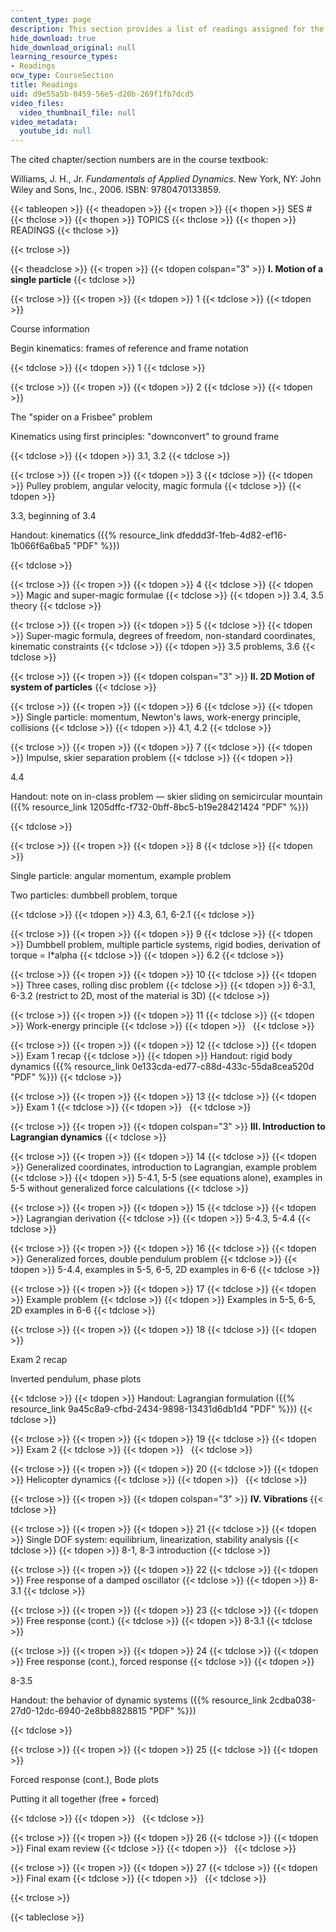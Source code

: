 ```yaml
---
content_type: page
description: This section provides a list of readings assigned for the lecture sessions.
hide_download: true
hide_download_original: null
learning_resource_types:
- Readings
ocw_type: CourseSection
title: Readings
uid: d9e55a5b-0459-56e5-d20b-269f1fb7dcd5
video_files:
  video_thumbnail_file: null
video_metadata:
  youtube_id: null
---
```


The cited chapter/section numbers are in the course textbook:

Williams, J. H., Jr. _Fundamentals of Applied Dynamics_. New York, NY: John Wiley and Sons, Inc., 2006. ISBN: 9780470133859.

{{< tableopen >}}
{{< theadopen >}}
{{< tropen >}}
{{< thopen >}}
SES #
{{< thclose >}}
{{< thopen >}}
TOPICS
{{< thclose >}}
{{< thopen >}}
READINGS
{{< thclose >}}

{{< trclose >}}

{{< theadclose >}}
{{< tropen >}}
{{< tdopen colspan="3" >}}
**I. Motion of a single particle**
{{< tdclose >}}

{{< trclose >}}
{{< tropen >}}
{{< tdopen >}}
1
{{< tdclose >}}
{{< tdopen >}}


Course information

Begin kinematics: frames of reference and frame notation


{{< tdclose >}}
{{< tdopen >}}
1
{{< tdclose >}}

{{< trclose >}}
{{< tropen >}}
{{< tdopen >}}
2
{{< tdclose >}}
{{< tdopen >}}


The "spider on a Frisbee" problem

Kinematics using first principles: "downconvert" to ground frame


{{< tdclose >}}
{{< tdopen >}}
3.1, 3.2
{{< tdclose >}}

{{< trclose >}}
{{< tropen >}}
{{< tdopen >}}
3
{{< tdclose >}}
{{< tdopen >}}
Pulley problem, angular velocity, magic formula
{{< tdclose >}}
{{< tdopen >}}


3.3, beginning of 3.4

Handout: kinematics ({{% resource_link dfeddd3f-1feb-4d82-ef16-1b066f6a6ba5 "PDF" %}})


{{< tdclose >}}

{{< trclose >}}
{{< tropen >}}
{{< tdopen >}}
4
{{< tdclose >}}
{{< tdopen >}}
Magic and super-magic formulae
{{< tdclose >}}
{{< tdopen >}}
3.4, 3.5 theory
{{< tdclose >}}

{{< trclose >}}
{{< tropen >}}
{{< tdopen >}}
5
{{< tdclose >}}
{{< tdopen >}}
Super-magic formula, degrees of freedom, non-standard coordinates, kinematic constraints
{{< tdclose >}}
{{< tdopen >}}
3.5 problems, 3.6
{{< tdclose >}}

{{< trclose >}}
{{< tropen >}}
{{< tdopen colspan="3" >}}
**II. 2D Motion of system of particles**
{{< tdclose >}}

{{< trclose >}}
{{< tropen >}}
{{< tdopen >}}
6
{{< tdclose >}}
{{< tdopen >}}
Single particle: momentum, Newton's laws, work-energy principle, collisions
{{< tdclose >}}
{{< tdopen >}}
4.1, 4.2
{{< tdclose >}}

{{< trclose >}}
{{< tropen >}}
{{< tdopen >}}
7
{{< tdclose >}}
{{< tdopen >}}
Impulse, skier separation problem
{{< tdclose >}}
{{< tdopen >}}


4.4

Handout: note on in-class problem — skier sliding on semicircular mountain ({{% resource_link 1205dffc-f732-0bff-8bc5-b19e28421424 "PDF" %}})


{{< tdclose >}}

{{< trclose >}}
{{< tropen >}}
{{< tdopen >}}
8
{{< tdclose >}}
{{< tdopen >}}


Single particle: angular momentum, example problem

Two particles: dumbbell problem, torque


{{< tdclose >}}
{{< tdopen >}}
4.3, 6.1, 6-2.1
{{< tdclose >}}

{{< trclose >}}
{{< tropen >}}
{{< tdopen >}}
9
{{< tdclose >}}
{{< tdopen >}}
Dumbbell problem, multiple particle systems, rigid bodies, derivation of torque = I\*alpha
{{< tdclose >}}
{{< tdopen >}}
6.2
{{< tdclose >}}

{{< trclose >}}
{{< tropen >}}
{{< tdopen >}}
10
{{< tdclose >}}
{{< tdopen >}}
Three cases, rolling disc problem
{{< tdclose >}}
{{< tdopen >}}
6-3.1, 6-3.2 (restrict to 2D, most of the material is 3D)
{{< tdclose >}}

{{< trclose >}}
{{< tropen >}}
{{< tdopen >}}
11
{{< tdclose >}}
{{< tdopen >}}
Work-energy principle
{{< tdclose >}}
{{< tdopen >}}
 
{{< tdclose >}}

{{< trclose >}}
{{< tropen >}}
{{< tdopen >}}
12
{{< tdclose >}}
{{< tdopen >}}
Exam 1 recap
{{< tdclose >}}
{{< tdopen >}}
Handout: rigid body dynamics ({{% resource_link 0e133cda-ed77-c88d-433c-55da8cea520d "PDF" %}})
{{< tdclose >}}

{{< trclose >}}
{{< tropen >}}
{{< tdopen >}}
13
{{< tdclose >}}
{{< tdopen >}}
Exam 1
{{< tdclose >}}
{{< tdopen >}}
 
{{< tdclose >}}

{{< trclose >}}
{{< tropen >}}
{{< tdopen colspan="3" >}}
**III. Introduction to Lagrangian dynamics**
{{< tdclose >}}

{{< trclose >}}
{{< tropen >}}
{{< tdopen >}}
14
{{< tdclose >}}
{{< tdopen >}}
Generalized coordinates, introduction to Lagrangian, example problem
{{< tdclose >}}
{{< tdopen >}}
5-4.1, 5-5 (see equations alone), examples in 5-5 without generalized force calculations
{{< tdclose >}}

{{< trclose >}}
{{< tropen >}}
{{< tdopen >}}
15
{{< tdclose >}}
{{< tdopen >}}
Lagrangian derivation
{{< tdclose >}}
{{< tdopen >}}
5-4.3, 5-4.4
{{< tdclose >}}

{{< trclose >}}
{{< tropen >}}
{{< tdopen >}}
16
{{< tdclose >}}
{{< tdopen >}}
Generalized forces, double pendulum problem
{{< tdclose >}}
{{< tdopen >}}
5-4.4, examples in 5-5, 6-5, 2D examples in 6-6
{{< tdclose >}}

{{< trclose >}}
{{< tropen >}}
{{< tdopen >}}
17
{{< tdclose >}}
{{< tdopen >}}
Example problem
{{< tdclose >}}
{{< tdopen >}}
Examples in 5-5, 6-5, 2D examples in 6-6
{{< tdclose >}}

{{< trclose >}}
{{< tropen >}}
{{< tdopen >}}
18
{{< tdclose >}}
{{< tdopen >}}


Exam 2 recap

Inverted pendulum, phase plots


{{< tdclose >}}
{{< tdopen >}}
Handout: Lagrangian formulation ({{% resource_link 9a45c8a9-cfbd-2434-9898-13431d6db1d4 "PDF" %}})
{{< tdclose >}}

{{< trclose >}}
{{< tropen >}}
{{< tdopen >}}
19
{{< tdclose >}}
{{< tdopen >}}
Exam 2
{{< tdclose >}}
{{< tdopen >}}
 
{{< tdclose >}}

{{< trclose >}}
{{< tropen >}}
{{< tdopen >}}
20
{{< tdclose >}}
{{< tdopen >}}
Helicopter dynamics
{{< tdclose >}}
{{< tdopen >}}
 
{{< tdclose >}}

{{< trclose >}}
{{< tropen >}}
{{< tdopen colspan="3" >}}
**IV. Vibrations**
{{< tdclose >}}

{{< trclose >}}
{{< tropen >}}
{{< tdopen >}}
21
{{< tdclose >}}
{{< tdopen >}}
Single DOF system: equilibrium, linearization, stability analysis
{{< tdclose >}}
{{< tdopen >}}
8-1, 8-3 introduction
{{< tdclose >}}

{{< trclose >}}
{{< tropen >}}
{{< tdopen >}}
22
{{< tdclose >}}
{{< tdopen >}}
Free response of a damped oscillator
{{< tdclose >}}
{{< tdopen >}}
8-3.1
{{< tdclose >}}

{{< trclose >}}
{{< tropen >}}
{{< tdopen >}}
23
{{< tdclose >}}
{{< tdopen >}}
Free response (cont.)
{{< tdclose >}}
{{< tdopen >}}
8-3.1
{{< tdclose >}}

{{< trclose >}}
{{< tropen >}}
{{< tdopen >}}
24
{{< tdclose >}}
{{< tdopen >}}
Free response (cont.), forced response
{{< tdclose >}}
{{< tdopen >}}


8-3.5

Handout: the behavior of dynamic systems ({{% resource_link 2cdba038-27d0-12dc-6940-2e8bb8828815 "PDF" %}})


{{< tdclose >}}

{{< trclose >}}
{{< tropen >}}
{{< tdopen >}}
25
{{< tdclose >}}
{{< tdopen >}}


Forced response (cont.), Bode plots

Putting it all together (free + forced)


{{< tdclose >}}
{{< tdopen >}}
 
{{< tdclose >}}

{{< trclose >}}
{{< tropen >}}
{{< tdopen >}}
26
{{< tdclose >}}
{{< tdopen >}}
Final exam review
{{< tdclose >}}
{{< tdopen >}}
 
{{< tdclose >}}

{{< trclose >}}
{{< tropen >}}
{{< tdopen >}}
27
{{< tdclose >}}
{{< tdopen >}}
Final exam
{{< tdclose >}}
{{< tdopen >}}
 
{{< tdclose >}}

{{< trclose >}}

{{< tableclose >}}